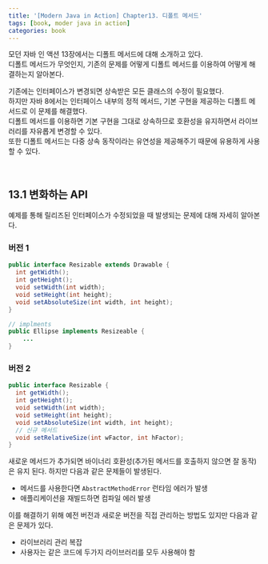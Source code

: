 ```yaml
---
title: '[Modern Java in Action] Chapter13. 디폴트 메서드'
tags: [book, moder java in action]
categories: book
---
```


모던 자바 인 액션 13장에서는 디폴트 메서드에 대해 소개하고 있다.  
디폴트 메서드가 무엇인지, 기존의 문제를 어떻게 디폴트 메서드를 이용하여 어떻게 해결하는지 알아본다.


<!--more-->

기존에는 인터페이스가 변경되면 상속받은 모든 클래스의 수정이 필요했다.     
하지만 자바 8에서는 인터페이스 내부의 정적 메서드, 기본 구현을 제공하는 디폴트 메서드로 이 문제를 해결했다.  
디폴트 메서드를 이용하면 기본 구현을 그대로 상속하므로 호환성을 유지하면서 라이브러리를 자유롭게 변경할 수 있다.  
또한 디폴트 메서드는 다중 상속 동작이라는 유연성을 제공해주기 때문에 유용하게 사용할 수 있다.


<br/>

## 13.1 변화하는 API 

예제를 통해 릴리즈된 인터페이스가 수정되었을 때 발생되는 문제에 대해 자세히 알아본다.

### 버전 1

```java 
public interface Resizable extends Drawable {
  int getWidth();
  int getHeight();
  void setWidth(int width);
  void setHeight(int height);
  void setAbsoluteSize(int width, int height);
}

// implments
public Ellipse implements Resizeable {
    ...
}
```

### 버전 2

```java 
public interface Resizable {
  int getWidth();
  int getHeight();
  void setWidth(int width);
  void setHeight(int height);
  void setAbsoluteSize(int width, int height);
  // 신규 메서드
  void setRelativeSize(int wFactor, int hFactor);
}
```

새로운 메서드가 추가되면 바이너리 호환성(추가된 메서드를 호출하지 않으면 잘 동작)은 유지 된다.
하지만 다음과 같은 문제들이 발생된다.

- 메서드를 사용한다면 `AbstractMethodError` 런타임 에러가 발생
- 애플리케이션을 재빌드하면 컴파일 에러 발생

이를 해결하기 위해 예전 버전과 새로운 버전을 직접 관리하는 방법도 있지만 다음과 같은 문제가 있다.

- 라이브러리 관리 복잡
- 사용자는 같은 코드에 두가지 라이브러리를 모두 사용해야 함

